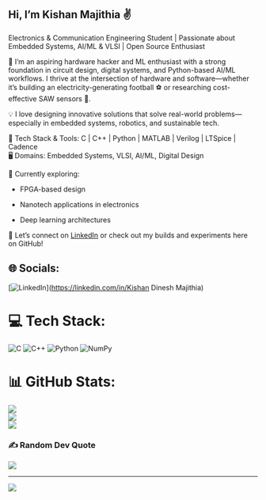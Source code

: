 ## Hi, I’m Kishan Majithia ✌️
Electronics & Communication Engineering Student | Passionate about Embedded Systems, AI/ML & VLSI | Open Source Enthusiast<br/> 

🚀 I’m an aspiring hardware hacker and ML enthusiast with a strong foundation in circuit design, digital systems, and Python-based AI/ML workflows. I thrive at the intersection of hardware and software—whether it’s building an electricity-generating football ⚽️ or researching cost-effective SAW sensors 🔬.<br/>

💡 I love designing innovative solutions that solve real-world problems—especially in embedded systems, robotics, and sustainable tech.<br/>

🔧 Tech Stack & Tools:
C | C++ | Python | MATLAB | Verilog | LTSpice | Cadence<br/>
🖥️ Domains: Embedded Systems, VLSI, AI/ML, Digital Design<br/>

🌱 Currently exploring:

* FPGA-based design

* Nanotech applications in electronics

* Deep learning architectures<br/>

📌 Let’s connect on [LinkedIn](https://shorturl.at/MhEm3) or check out my builds and experiments here on GitHub!<br/>




## 🌐 Socials:
[![LinkedIn](https://img.shields.io/badge/LinkedIn-%230077B5.svg?logo=linkedin&logoColor=white)](https://linkedin.com/in/Kishan Dinesh Majithia) 

# 💻 Tech Stack:
![C](https://img.shields.io/badge/c-%2300599C.svg?style=flat&logo=c&logoColor=white) ![C++](https://img.shields.io/badge/c++-%2300599C.svg?style=flat&logo=c%2B%2B&logoColor=white) ![Python](https://img.shields.io/badge/python-3670A0?style=flat&logo=python&logoColor=ffdd54) ![NumPy](https://img.shields.io/badge/numpy-%23013243.svg?style=flat&logo=numpy&logoColor=white)
# 📊 GitHub Stats:
![](https://github-readme-stats.vercel.app/api?username=Kruze-13&theme=codeSTACKr&hide_border=false&include_all_commits=false&count_private=false)<br/>
![](https://nirzak-streak-stats.vercel.app/?user=Kruze-13&theme=codeSTACKr&hide_border=false)<br/>
![](https://github-readme-stats.vercel.app/api/top-langs/?username=Kruze-13&theme=codeSTACKr&hide_border=false&include_all_commits=false&count_private=false&layout=compact)

### ✍️ Random Dev Quote
![](https://quotes-github-readme.vercel.app/api?type=horizontal&theme=dark)

---
[![](https://visitcount.itsvg.in/api?id=Kruze-13&icon=4&color=6)](https://visitcount.itsvg.in)

<!-- Proudly created with GPRM ( https://gprm.itsvg.in ) -->



